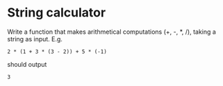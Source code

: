 # String calculator

Write a function that makes arithmetical computations (+, -, \*, /), taking a string as input. E.g.

```text
2 * (1 + 3 * (3 - 2)) + 5 * (-1)
```

should output

```text
3
```
